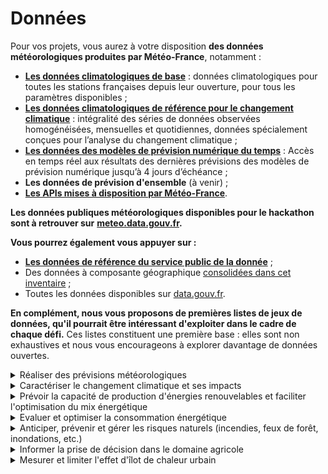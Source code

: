 # Données

Pour vos projets, vous aurez à votre disposition **des données météorologiques produites par Météo-France**, notamment :

* [**Les données climatologiques de base**](https://meteo.data.gouv.fr/datasets?topic=6571f26dc009674feb726be9) : données climatologiques pour toutes les stations françaises depuis leur ouverture, pour tous les paramètres disponibles ;
* [**Les données climatologiques de référence pour le changement climatique**](https://meteo.data.gouv.fr/datasets?topic=6571f2db0273fc306408f265) : intégralité des séries de données observées homogénéisées, mensuelles et quotidiennes, données spécialement conçues pour l’analyse du changement climatique ;
* [**Les données des modèles de prévision numérique du temps**](https://meteo.data.gouv.fr/datasets?topic=65e0c82c2da27c1dff5fa66f) : Accès en temps réel aux résultats des dernières prévisions des modèles de prévision numérique jusqu’à 4 jours d’échéance ;
* **Les données de prévision d'ensemble** (à venir) ;
* [**Les APIs mises à disposition par Météo-France**](https://portail-api.meteofrance.fr/web/fr/).&#x20;

**Les données publiques météorologiques disponibles pour le hackathon sont à retrouver sur** [**meteo.data.gouv.fr**](https://meteo.data.gouv.fr/)**.**

**Vous pourrez également vous appuyer sur :** &#x20;

* [**Les données de référence du service public de la donnée**](https://www.data.gouv.fr/fr/pages/spd/reference/) ;
* Des données à composante géographique [consolidées dans cet inventaire](https://www.data.gouv.fr/fr/pages/donnees-geographiques/) ;
* Toutes les données disponibles sur [data.gouv.fr](https://www.data.gouv.fr/fr/).

**En complément, nous vous proposons de premières listes de jeux de données, qu'il pourrait être intéressant d'exploiter dans le cadre de chaque défi.** Ces listes constituent une première base : elles sont non exhaustives et nous vous encourageons à explorer davantage de données ouvertes.

<details>

<summary>Réaliser des prévisions météorologiques</summary>

* [Données Météo-Net](https://meteonet.umr-cnrm.fr/)
* [Données DRIAS](https://www.drias-climat.fr/) : Projections climatiques régionalisées réalisées dans les laboratoires français de modélisation du climat

</details>

<details>

<summary>Caractériser le changement climatique et ses impacts</summary>

* [Données DRIAS](https://www.drias-climat.fr/) : Projections climatiques régionalisées réalisées dans les laboratoires français de modélisation du climat
* [Inventaire national des émissions de gaz à effet de serre](https://www.citepa.org/fr/secten/)
* [Inventaire de gaz à effet de serre territorialisé](https://www.data.gouv.fr/fr/datasets/inventaire-de-gaz-a-effet-de-serre-territorialise/)
* [Base carbone](https://www.data.gouv.fr/fr/datasets/base-carbone-r-1/) : Base de données publique de facteurs d'émissions, nécessaires à la réalisation d’un bilan d’émissions de gaz à effet de serre (GES)
* [Transition(s) 2050 - Quatre scénarios pour atteindre la neutralité carbone](https://www.data.gouv.fr/fr/datasets/transition-s-2050-quatre-scenarios-pour-atteindre-la-neutralite-carbone/) : Données principales utilisées pour le travail de prospective
* [Centrales de production thermique à flamme d'EDF SA (Fioul, Gaz, Charbon...)](https://www.data.gouv.fr/fr/datasets/centrales-de-production-thermique-a-flamme-dedf-sa-fioul-gaz-charbon/)
* [Transports](https://www.data.gouv.fr/fr/datasets/transports/)
* [INPN - Données d'observation et de suivi sur les espèces](https://www.data.gouv.fr/fr/datasets/inpn-donnees-dobservation-et-de-suivi-sur-les-especes/)

</details>

<details>

<summary>Prévoir la capacité de production d'énergies renouvelables et faciliter l'optimisation du mix énergétique</summary>

* [Page inventaire des données ouvertes relatives à l'énergie](https://www.data.gouv.fr/fr/pages/donnees-energie/)
* [Données d'Open Data Réseaux Energies](https://opendata.reseaux-energies.fr/)
* [Données du Service des données et des études statistiques du Ministère de la Transition écologique](https://www.statistiques.developpement-durable.gouv.fr/energie)
* [Equilibre régional mensuel production = consommation brute](https://www.data.gouv.fr/fr/datasets/equilibre-regional-mensuel-production-consommation-brute-janvier-2014-a-decembre-2021/)

</details>

<details>

<summary>Evaluer et optimiser la consommation énergétique</summary>

* [Page inventaire des données ouvertes relatives à l'énergie](https://www.data.gouv.fr/fr/pages/donnees-energie/)
* [Données d'Open Data Réseaux Energies](https://opendata.reseaux-energies.fr/)
* [Données du Service des données et des études statistiques du Ministère de la Transition écologique](https://www.statistiques.developpement-durable.gouv.fr/energie)

</details>

<details>

<summary>Anticiper, prévenir et gérer les risques naturels (incendies, feux de forêt, inondations, etc.)</summary>

* [Données de Géorisques](https://www.georisques.gouv.fr/acceder-la-carte-interactive-aux-bases-de-donnees-et-lapi) sur les risques naturels et technologiques
* [Base nationale de Gestion ASsistée des Procédures Administratives relatives aux Risques (GASPAR)](https://www.data.gouv.fr/fr/datasets/base-nationale-de-gestion-assistee-des-procedures-administratives-relatives-aux-risques-gaspar/)
* [Données de GéoLittoral](https://www.geolittoral.developpement-durable.gouv.fr/telechargement-en-ligne-donnees-geolittoral-a802.html#sommaire\_12)
* [BD Topo](https://www.data.gouv.fr/fr/datasets/bd-topo-r/) : Description vectorielle 3D (structurée en objets) des éléments du territoire et de ses infrastructures
* [BD Ortho](https://www.data.gouv.fr/fr/datasets/bd-ortho-r/) : Orthophotographies du territoire français
* [CORINE Land Cover - Occupation des sols en France](https://www.data.gouv.fr/fr/datasets/corine-land-cover-occupation-des-sols-en-france/)
* [OCS GE](https://www.data.gouv.fr/fr/datasets/ocs-ge/) : Base de données de référence pour la description de l'occupation du sol
* [Données Infoterre OGC](https://infoterre.brgm.fr/page/geoservices-ogc)
* [Données Hubeau](https://hubeau.eaufrance.fr/) : Données sur l'eau
* [Base de données nationale des bâtiments](https://www.data.gouv.fr/fr/datasets/base-de-donnees-nationale-des-batiments/)
* [Base permanente des équipements](https://www.data.gouv.fr/fr/datasets/base-permanente-des-equipements-1/)
* [Donnée Sécheresse - Propluvia](https://www.data.gouv.fr/fr/datasets/donnee-secheresse-propluvia/)

**Forêt**

* [BD Forêt](https://www.data.gouv.fr/fr/datasets/bd-foret-r/)&#x20;
* [Forêts publiques (diffusion publique)](https://www.data.gouv.fr/fr/datasets/forets-publiques-diffusion-publique/)
* [Données brutes de l'inventaire forestier](https://www.data.gouv.fr/fr/datasets/donnees-brutes-de-l-inventaire-forestier/)
* [Données naturalistes de l'Office National des Forêts](https://www.data.gouv.fr/fr/datasets/donnees-naturalistes-de-l-onf-0/)&#x20;
* [Base de Données sur les Incendies de Forêts en France](https://www.data.gouv.fr/fr/datasets/base-de-donnees-sur-les-incendies-de-forets-en-france-bdiff/)

**Crues**

* [Hauteurs d’eau et débits des cours d’eau observés en temps réel aux stations du réseau Vigicrues](https://www.data.gouv.fr/fr/datasets/hauteurs-deau-et-debits-des-cours-deau-observes-en-temps-reel-aux-stations-du-reseau-vigicrues/)
* [Tronçons de cours d'eau Vigicrues, simplifiés avec niveau de vigilance crues](https://www.data.gouv.fr/fr/datasets/troncons-de-cours-deau-vigicrues-simplifies-avec-niveau-de-vigilance-crues-2/)

</details>

<details>

<summary>Informer la prise de décision dans le domaine agricole</summary>

* [Page inventaire des données ouvertes relatives à l'Agriculture](https://www.data.gouv.fr/fr/pages/donnees\_agriculture-alimentation/)
* [Données d'AGRESTE, le service statistique du Ministère de l'agriculture et de l'alimentation](https://agreste.agriculture.gouv.fr/agreste-web/)
* [Données de FranceAgrimer, établissement public des produits de l'agriculture et de la mer](https://visionet.franceagrimer.fr/Pages/accueil.aspx)
* [Données DRIAS](https://www.drias-climat.fr/) : Projections climatiques régionalisées réalisées dans les laboratoires français de modélisation du climat
* [Données Hub eau](https://hubeau.eaufrance.fr/) : Données sur l'eau
* [Données Sandre](https://www.sandre.eaufrance.fr/atlas/srv/fre/catalog.search#/home) : Données et référentiels sur l'eau
* [Référentiel à grande échelle (RGE)](https://www.data.gouv.fr/fr/datasets/referentiel-a-grande-echelle-rge/) : Données orthophotographiques, topographiques et altimétriques sur le territoire français
* [Base Sirene des entreprises et de leurs établissements (SIREN, SIRET)](https://www.data.gouv.fr/fr/datasets/base-sirene-des-entreprises-et-de-leurs-etablissements-siren-siret/)
* [Donnée Sécheresse - Propluvia](https://www.data.gouv.fr/fr/datasets/donnee-secheresse-propluvia/)

</details>

<details>

<summary>Mesurer et limiter l'effet d'îlot de chaleur urbain</summary>

* [CORINE Land Cover - Occupation des sols en France](https://www.data.gouv.fr/fr/datasets/corine-land-cover-occupation-des-sols-en-france/)
* [Base de données nationale des bâtiments](https://www.data.gouv.fr/fr/datasets/base-de-donnees-nationale-des-batiments/)
* [OCS GE](https://www.data.gouv.fr/fr/datasets/ocs-ge/) : Base de données de référence pour la description de l'occupation du sol
* [Consommation d'espaces naturels, agricoles et forestiers du 1er janvier 2009 au 1er janvier 2022](https://www.data.gouv.fr/fr/datasets/consommation-despaces-naturels-agricoles-et-forestiers-du-1er-janvier-2009-au-1er-janvier-2022/)
* [Référentiel à grande échelle (RGE)](https://www.data.gouv.fr/fr/datasets/referentiel-a-grande-echelle-rge/) : Données orthophotographiques, topographiques et altimétriques
* [Revenus et pauvreté des ménages aux niveaux national et local - Revenus localisés sociaux et fiscaux](https://www.data.gouv.fr/fr/datasets/revenus-et-pauvrete-des-menages-aux-niveaux-national-et-local-revenus-localises-sociaux-et-fiscaux/)
* [Documentation sur les bases de flux de mobilité](https://www.insee.fr/fr/information/2383370)
* [Trafic moyen journalier annuel sur le réseau routier national](https://www.data.gouv.fr/fr/datasets/trafic-moyen-journalier-annuel-sur-le-reseau-routier-national/)
* Diagnostic de performance énergétique des logements ([avant juillet 2021](https://www.data.gouv.fr/fr/datasets/dpe-logements-avant-juillet-2021/) et depuis juillet 2021 : [neufs](https://www.data.gouv.fr/fr/datasets/dpe-logements-neufs-depuis-juillet-2021/) et [existants](https://www.data.gouv.fr/fr/datasets/dpe-logements-existants-depuis-juillet-2021/)) et des bâtiments tertiaire ([avant juillet 2021](https://www.data.gouv.fr/fr/datasets/dpe-tertiaire-avant-juillet-2021/) et [depuis juillet 2021](https://www.data.gouv.fr/fr/datasets/dpe-tertiaire-depuis-juillet-2021/))
* [Qualité Sanitaire et Energétique des rénovations](https://www.data.gouv.fr/fr/datasets/qualite-sanitaire-et-energetique-des-renovations/)

</details>
